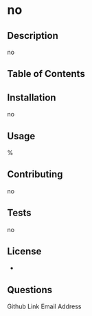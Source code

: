 # no 

## Description
no


## Table of Contents




## Installation
no



## Usage
%


## Contributing
no


## Tests
no

## License
*


## Questions
Github Link
Email Address